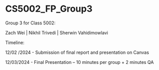 # CS5002_FP_Group3
Group 3 for Class 5002: 

Zach Wei     |
Nikhil Trivedi    |
Sherwin Vahidimowlavi 

 



Timeline: 

12/02 /2024 - Submission of final report and presentation on Canvas 

12/03/2024 - Final Presentation – 10 minutes per group + 2 minutes QA 
